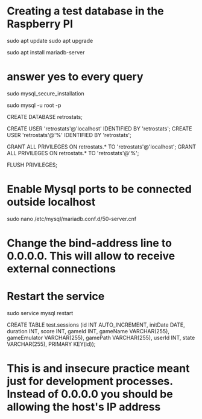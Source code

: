 # Creating a test database in the Raspberry PI
sudo apt update
sudo apt upgrade

sudo apt install mariadb-server

# answer yes to every query
sudo mysql_secure_installation 

sudo mysql -u root -p

CREATE DATABASE retrostats;

CREATE USER 'retrostats'@'localhost' IDENTIFIED BY 'retrostats';
CREATE USER 'retrostats'@'%' IDENTIFIED BY 'retrostats';

GRANT ALL PRIVILEGES ON retrostats.* TO 'retrostats'@'localhost';
GRANT ALL PRIVILEGES ON retrostats.* TO 'retrostats'@'%';

FLUSH PRIVILEGES;

# Enable Mysql ports to be connected outside localhost

sudo nano /etc/mysql/mariadb.conf.d/50-server.cnf

# Change the bind-address line to 0.0.0.0. This will allow to receive external connections
# Restart the service
sudo service mysql restart

CREATE TABLE test.sessions (id INT AUTO_INCREMENT, initDate DATE, duration INT, score INT, gameId INT, gameName VARCHAR(255), gameEmulator VARCHAR(255), gamePath VARCHAR(255), userId INT, state VARCHAR(255), PRIMARY KEY(id));

# This is and insecure practice meant just for development processes. Instead of 0.0.0.0 you should be allowing the host's IP address